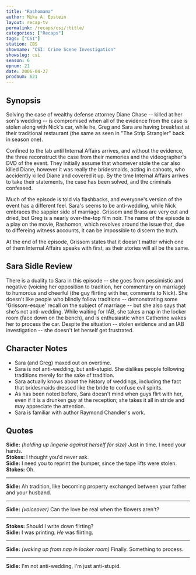 ```yaml
---
title: "Rashomama"
author: Mika A. Epstein
layout: recap-tv
permalink: /recaps/csi/:title/
categories: ["Recaps"]
tags: ["CSI"]
station: CBS
showname: "CSI: Crime Scene Investigation"
showslug: csi
season: 6
epnum: 21
date: 2006-04-27
prodnum: 621  
---
```


## Synopsis

Solving the case of wealthy defense attorney Diane Chase -- killed at her son's wedding -- is compromised when all of the evidence from the case is stolen along with Nick's car, while he, Greg and Sara are having breakfast at their traditional restaurant (the same as seen in "The Strip Strangler" back in season one).

Confined to the lab until Internal Affairs arrives, and without the evidence, the three reconstruct the case from their memories and the videographer's DVD of the event. They initially assume that whomever stole the car also killed Diane, however it was really the bridesmaids, acting in cahoots, who accidently killed Diane and covered it up. By the time Internal Affairs arrives to take their statements, the case has been solved, and the criminals confessed.

Much of the episode is told via flashbacks, and everyone's version of the event has a different feel. Sara's seems to be anti-wedding, while Nick embraces the sappier side of marriage. Grissom and Brass are very cut and dried, but Greg is a nearly over-the-top film noir. The name of the episode is a play on the movie, Rashomon, which revolves around the issue that, due to differeing witness accounts, it can be impossible to discern the truth.

At the end of the episode, Grissom states that it doesn't matter which one of them Internal Affairs speaks with first, as their stories will all be the same.

## Sara Sidle Review

There is a duality to Sara in this episode -- she goes from pessimistic and negative (voicing her opposition to tradition, her commentary on marriage) to humorous and cheerful (the guy flirting with her, comments to Nick). She doesn't like people who blindly follow traditions -- demonstrating some 'Grissom-esque' recall on the subject of marriage -- but she also says that she's not anti-wedding. While waiting for IAB, she takes a nap in the locker room (face down on the bench), and is enthusiastic when Catherine wakes her to process the car. Despite the situation -- stolen evidence and an IAB investigation -- she doesn't let herself get frustrated.

## Character Notes

* Sara (and Greg) maxed out on overtime.  
* Sara is not anti-wedding, but anti-stupid. She dislikes people following traditions merely for the sake of tradition.  
* Sara actually knows about the history of weddings, including the fact that bridesmaids dressed like the bride to confuse evil spirits.  
* As has been noted before, Sara doesn't mind when guys flirt with her, even if it is a drunken guy at the reception; she takes it all in stride and may appreciate the attention.  
* Sara is familiar with author Raymond Chandler's work.

## Quotes

**Sidle:** _(holding up lingerie against herself for size)_ Just in time. I need your hands.  
**Stokes:** I thought you'd never ask.  
**Sidle:** I need you to reprint the bumper, since the tape lifts were stolen.  
**Stokes:** Oh.  

- - -

**Sidle:** Ah tradition, like becoming property exchanged between your father and your husband.
  

- - -

**Sidle:** _(voiceover)_ Can the love be real when the flowers aren't?
  

- - -

**Stokes:** Should I write down flirting?  
**Sidle:** I was printing. _He_ was flirting.  

- - -

**Sidle:** _(waking up from nap in locker room)_ Finally. Something to process.

- - -

**Sidle:** I'm not anti-wedding, I'm just anti-stupid.